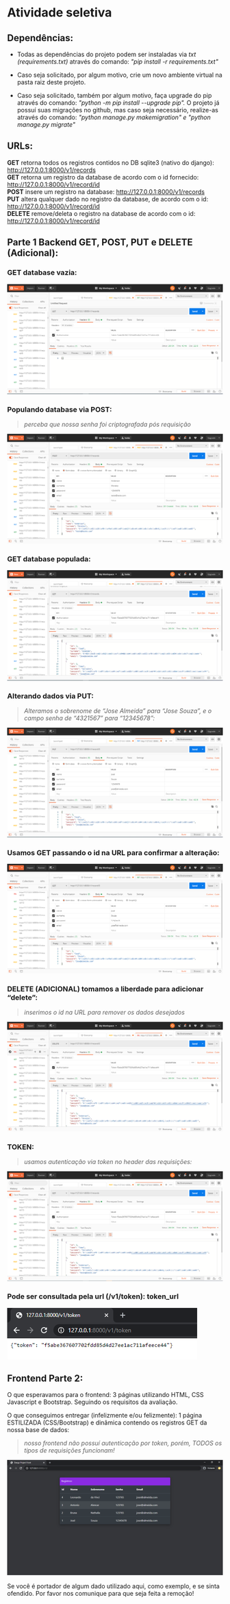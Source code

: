 # Atividade seletiva

## Dependências:
* Todas as dependências do projeto podem ser instaladas via _txt (requirements.txt)_ através do comando: _"pip install -r requirements.txt"_<br>

* Caso seja solicitado, por algum motivo, crie um novo ambiente virtual na pasta raiz deste projeto.

* Caso seja solicitado, também por algum motivo, faça upgrade do pip através do comando: _"python -m pip install --upgrade pip"._
O projeto já possuí suas migrações no github, mas caso seja necessário, realize-as através do comando: _"python manage.py makemigration" e "python manage.py migrate"_



## URLs:
<b>GET</b> retorna todos os registros contidos no DB sqlite3 (nativo do django): http://127.0.0.1:8000/v1/records <br>
<b>GET</b> retorna um registro da database de acordo com o id fornecido: http://127.0.0.1:8000/v1/record/id <br>
<b>POST</b> insere um registro na database: http://127.0.0.1:8000/v1/records <br>
<b>PUT</b> altera qualquer dado no registro da database, de acordo com o id: http://127.0.0.1:8000/v1/record/id <br>
<b>DELETE</b> remove/deleta o registro na database de acordo com o id: http://127.0.0.1:8000/v1/record/id <br>
## Parte 1 Backend GET, POST, PUT e DELETE (Adicional): 

### GET database vazia: 
![get records](https://github.com/andersonmoralez/djangoproject/blob/master/backend/screenshot/get_user.PNG?raw=true)

### Populando database via POST:
> _perceba que nossa senha foi criptografada pós requisição_

![post records](https://github.com/andersonmoralez/djangoproject/blob/master/backend/screenshot/post.PNG?raw=true)


### GET database populada:
![get records database](https://github.com/andersonmoralez/djangoproject/blob/master/backend/screenshot/get_users.PNG?raw=true)

### Alterando dados via PUT:
> _Alteramos o sobrenome de “Jose Almeida” para “Jose Souza”, e o campo senha de “4321567” para “12345678”:_ 

![put records](https://github.com/andersonmoralez/djangoproject/blob/master/backend/screenshot/put_user.PNG?raw=true)

### Usamos GET passando o id na URL para confirmar a alteração:
![get record 3](https://github.com/andersonmoralez/djangoproject/blob/master/backend/screenshot/get_user_3.PNG?raw=true)

### DELETE (ADICIONAL) tomamos a liberdade para adicionar “delete”:
> _inserimos o id na URL para remover os dados desejados_

![delete record 2](https://github.com/andersonmoralez/djangoproject/blob/master/backend/screenshot/delete_user2.PNG?raw=true)

### TOKEN:
> _usamos autenticação via token no header das requisições:_

![token records](https://github.com/andersonmoralez/djangoproject/blob/master/backend/screenshot/token_records.PNG?raw=true)

### Pode ser consultada pela url (/v1/token): token_url
![url token](https://github.com/andersonmoralez/djangoproject/blob/master/backend/screenshot/token_url.PNG?raw=true)


## Frontend Parte 2:
O que esperavamos para o frontend: 3 páginas utilizando HTML, CSS Javascript e Bootstrap. Seguindo os requisitos da avaliação.

O que conseguimos entregar (infelizmente e/ou felizmente): 1 página ESTILIZADA (CSS/Bootstrap) e dinâmica contendo os registros GET da nossa base de dados:
> _nosso frontend não possuí autenticação por token, porém, TODOS os tipos de requisições funcionam!_

![frontend](https://github.com/andersonmoralez/djangoproject/blob/master/frontend/screenshot/registers_front.PNG?raw=true)

Se você é portador de algum dado utilizado aqui, como exemplo, e se sinta ofendido. Por favor nos comunique para que seja feita a remoção!
